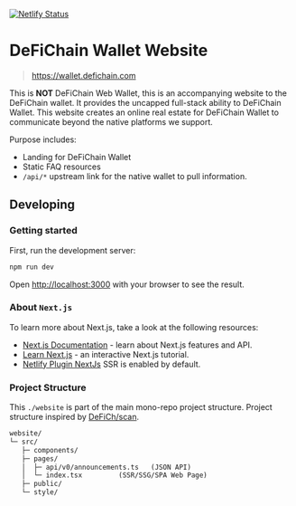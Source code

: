 [![Netlify Status](https://api.netlify.com/api/v1/badges/89c2db53-2b96-4ecf-bd0b-f8a127a09e53/deploy-status)](https://app.netlify.com/sites/wallet-defichain/deploys)

# DeFiChain Wallet Website

> https://wallet.defichain.com

This is **NOT** DeFiChain Web Wallet, this is an accompanying website to the DeFiChain wallet. It provides the uncapped
full-stack ability to DeFiChain Wallet. This website creates an online real estate for DeFiChain Wallet to communicate
beyond the native platforms we support.

Purpose includes:

- Landing for DeFiChain Wallet
- Static FAQ resources
- `/api/*` upstream link for the native wallet to pull information.

## Developing

### Getting started

First, run the development server:

```bash
npm run dev
```

Open [http://localhost:3000](http://localhost:3000) with your browser to see the result.

### About `Next.js`

To learn more about Next.js, take a look at the following resources:

- [Next.js Documentation](https://nextjs.org/docs) - learn about Next.js features and API.
- [Learn Next.js](https://nextjs.org/learn) - an interactive Next.js tutorial.
- [Netlify Plugin NextJs](https://github.com/netlify/netlify-plugin-nextjs) SSR is enabled by default.

### Project Structure

This `./website` is part of the main mono-repo project structure. Project structure inspired
by [DeFiCh/scan](https://github.com/waveshq/scan).

```txt
website/
└─ src/
   ├─ components/
   ├─ pages/
   │  ├─ api/v0/announcements.ts   (JSON API)
   │  └─ index.tsx         (SSR/SSG/SPA Web Page)
   ├─ public/
   └─ style/
```

